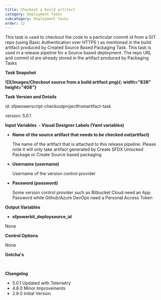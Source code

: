 ```yaml
---
title: Checkout a build artifact
category: Deployment Tasks
subcategory: Deployment Tasks
order: 12
---
```


This task is used to checkout the code to a particular commit id from a GIT repo (using Basic Authentication over HTTPS ) as mentioned in the build artifact produced by Created Source Based Packaging Task. This task is used in a release pipeline for a Source based deployment. The repo URL and commit id are already stored in the artifact produced by Packaging Tasks

**Task Snapshot**

**![](/images/Checkout source from a build artifact.png){: width="838" height="408"}**

**Task Version and Details**

id: sfpwowerscript-checkoutprojectfromartifact-task

version: 5.0.1

**Input Variables&nbsp; - Visual Designer Labels (Yaml variables)**

* **Name of the source artifact that needs to be checked out(artifact)**

  The name of the artifact that is attached to this release pipeline. Please note it will only take artifact generated by Create SFDX Unlocked Package or Create Source based packaging

* **Username (username)**

  Username of the version control provider

* **Password (password)**

  Some version control provider such as Bitbucket Cloud need an App Password while Github/Azure DevOps need a Personal Access Token

**Output Variables**

* **sfpowerkit\_deploysource\_id**

None

**Control Options**

None

**Gotcha's**

&nbsp;

**Changelog**

* 5.0.1 Updated with Telemetry
* 4.8.0 Minor Improvements
* 2.8.0 Initial Version